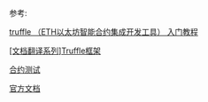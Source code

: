 











参考:

[truffle （ETH以太坊智能合约集成开发工具） 入门教程](https://www.jianshu.com/p/40b7d25814e3)

[[文档翻译系列]Truffle框架](http://truffle.tryblockchain.org/)

[合约测试](https://truffle.tryblockchain.org/truffle-ContractsTest-%e6%b5%8b%e8%af%95%e5%90%88%e7%ba%a6.html)

[官方文档](https://www.trufflesuite.com/docs/truffle/overview)